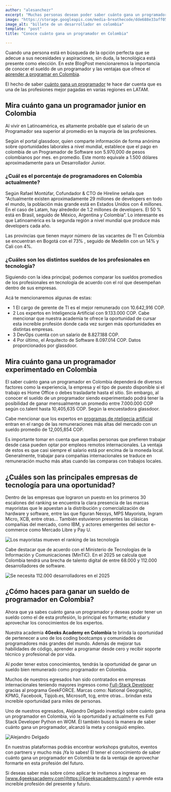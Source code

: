 ```yaml
---
author: "alesanchezr"
excerpt: "Muchas personas desean poder saber cuánto gana un programador en Colombia ya que las posibilidades que ofrece esta profesión permite alcanzar una remuneración favorable para muchos"
image: "https://storage.googleapis.com/media-breathecode/dde688e33aff058bd0f23f7d2544e6fd758ed944b39c18cb4e2cd95b4fb7ef55"
image_alt: "billete de un desarrollador en colombia"
template: "post" 
title: "Conoce cuánto gana un programador en Colombia"

---
```


Cuando una persona está en búsqueda de la opción perfecta que se adecue a sus necesidades y aspiraciones, sin duda, la  tecnológica está presente como elección. En este BlogPost mencionaremos la importancia de conocer el sueldo de un programador y las  ventajas que ofrece el [aprender a programar en Colombia](https://4geeksacademy.com/es/coding-campus/bootcamp-programacion-colombia).

El hecho de saber [cuánto gana un programador](https://4geeksacademy.com/es/blog-en-espanol/cuanto-gana-un-programador)  te hace dar cuenta que es una de las profesiones mejor pagadas en varias regiones en LATAM.

## Mira cuánto gana un programador junior en Colombia 

Al vivir en Latinoamérica, es altamente probable que el salario de un Programador sea superior al promedio en la mayoría de las profesiones.

Según el portal glassdoor, quien comparte información de forma anónima sobre oportunidades laborales a nivel mundial, establece que el pago en colombia de un Programador de Software son 5.970,000 de pesos colombianos por mes. en promedio. Este monto equivale a 1.500 dólares aproximadamente para un Desarrollador Junior. 

### ¿Cuál es el porcentaje de programadores en Colombia actualmente?

Según Rafael Montúfar, Cofundador & CTO de Hireline señala que “Actualmente existen aproximadamente 29 millones de developers en todo el mundo, la población más grande está en Estados Unidos con 4 millones. En el caso de Latam, hay alrededor de 1.2 millones de developers. El 50 % está en Brasil, seguido de México, Argentina y Colombia”. Lo interesante es que Latinoamérica es la segunda región a nivel mundial que produce más developers cada año.

Las provincias que tienen mayor número de  las vacantes de TI en Colombia se encuentran en Bogotá con el 73% , seguido de Medellín con un 14% y Cali con 4%. 

### ¿Cuáles son los distintos sueldos de los profesionales en tecnología?   

Siguiendo con la idea principal; podemos comparar los sueldos promedios de los profesionales en tecnología de acuerdo con el rol que desempeñan dentro de sus empresas. 

Acá te mencionaremos algunas de estas: 
- 1 El cargo de gerente de TI es el mejor remunerado con 10.642,916 COP. 
- 2 Los expertos en Inteligencia Artificial con 9.133.000 COP. Cabe mencionar que nuestra academia te ofrece la oportunidad de cursar esta increíble profesión donde cada vez surgen más oportunidades en distintas empresas. 
- 3 DevOps cuenta con un salario de 8.827.188 COP. 
- 4 Por último, el Arquitecto de Software 8.097.014 COP. 
Datos proporcionados por glassdoor. 

## Mira cuánto gana un programador experimentado en Colombia

El saber cuánto gana un programador en Colombia dependerá de diversos factores como la experiencia, la empresa y el tipo de puesto disponible si el trabajo es Home Office o debes trasladarte hasta el sitio. 
Sin embargo, al conocer el sueldo de un programador siendo experimentado podrá tener la posibilidad de ganar mensualmente un promedio entre 7.000.000 COP según co.talent  hasta 10,405,635 COP. Según la encuestadora glassdoor. 

Cabe mencionar que los expertos en [programas de nteligecia artificial](https://4geeksacademy.com/es/coding-bootcamps/curso-inteligencia-artificial) entran en el rango de las remuneraciones más altas del mercado con un sueldo promedio de 12,005,854 COP. 

Es importante tomar en cuenta que aquellas personas que prefieren trabajar desde casa pueden optar por empleos remotos internacionales. La ventaja de estos es que casi siempre el salario está por encima de la moneda local. Generalmente, trabajar para compañías internacionales se traduce en remuneración mucho más altas cuando las comparas con trabajos locales.  

## ¿Cuáles son las principales empresas de tecnología para una oportunidad?

Dentro de las empresas que lograron un puesto en los primeros 30 escalones del ranking se encuentra la clara presencia de las marcas mayoristas que le apuestan a la distribución y comercialización de hardware y software, entre las que figuran Nexsys, MPS Mayorista, Ingram Micro, XCB, entre otras...
También estuvieron presentes las clásicas compañías del mercado, como IBM, y actores emergentes del sector e-commerce como Mercado Libre y Pay U.

![Los mayoristas mueven el ranking de las tecnología](https://img.lalr.co/cms/2022/07/06184115/Emp_1000EmpTecnologia_Web-1.jpg)

Cabe destacar que de acuerdo con el Ministerio de Tecnologías de la Información y Comunicaciones (MinTiC). En el 2025 se calcula que Colombia tendrá una brecha de talento digital de entre 68.000 y 112.000 desarrolladores de software.

![Se necesita 112.000 desarrolladores en el 2025](https://storage.googleapis.com/breathecode-asset-images/4fd6ea398f61b5126b965a1d9aca59f5ea5f16cc783816ce1963b33e88f1c12a.jpg)

## ¿Cómo haces para ganar un sueldo de programador en Colombia?

Ahora que ya sabes cuánto gana un programador y deseas poder tener un sueldo como el de esta profesión, lo principal es formarte; estudiar y aprovechar los conocimientos de los expertos. 

Nuestra academia **4Geeks Academy en Colombia**  te brinda la oportunidad de pertenecer a uno de los coding bootcamps y comunidades de programadores más grandes del mundo. Además de mejorar tus habilidades de código, aprender a programar desde cero y recibir soporte técnico y profesional de por vida.  

Al poder tener estos conocimientos, tendrás la oportunidad de ganar un sueldo bien remunerado como programador en Colombia. 

Muchos de nuestros egresados han sido contratados en empresas internacionales teniendo mayores ingresos como [Full-Stack Developer](https://4geeksacademy.com/es/coding-bootcamps/full-stack-part-time) gracias al programa GeekFORCE. Marcas como: National Geographic, KPMG, Facebook, Tipjob.es, Microsoft, tcg, entre otras... brindan esta increíble oportunidad para miles de personas. 

Uno de nuestros egresados, Alejandro Delgado investigó sobre cuánto gana un programador en Colombia, vió la oportunidad y actualmente es Full Stack Developer Python en WOM. Él también buscó la manera de saber cuánto gana un programador, alcanzó la meta y consiguió empleo.

![Alejandro Delgado](file:///C:/Users/admin/Downloads/LUNES%2015%20DE%20AGOSTO.jpg)

 En nuestras plataformas podrás encontrar workshops gratuitos, eventos con partners y mucho más ¡Ya lo sabes! El tener el conocimiento de saber cuánto gana un programador en Colombia te da la ventaja de aprovechar formarte en esta profesión del futuro.

 Si deseas saber más sobre cómo aplicar te invitamos a ingresar en [www.4geeksacademy.com](https://4geeksacademy.com/) y aprende esta increíble profesión del presente y futuro.  